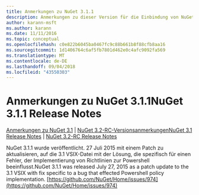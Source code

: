 ```yaml
---
title: Anmerkungen zu NuGet 3.1.1
description: Anmerkungen zu dieser Version für die Einbindung von NuGet 3.1.1 bekannte Probleme, Fehlerkorrekturen, hinzugefügter Features und DCRs.
author: karann-msft
ms.author: karann
ms.date: 11/11/2016
ms.topic: conceptual
ms.openlocfilehash: c0e822b6045ba0467fc9c88b661b8f88cfb8aa16
ms.sourcegitcommit: 1d1406764c6af5fb7801d462e0c4afc9092fa569
ms.translationtype: MT
ms.contentlocale: de-DE
ms.lasthandoff: 09/04/2018
ms.locfileid: "43550303"
---
```

# <a name="nuget-311-release-notes"></a><span data-ttu-id="ee19b-103">Anmerkungen zu NuGet 3.1.1</span><span class="sxs-lookup"><span data-stu-id="ee19b-103">NuGet 3.1.1 Release Notes</span></span>

<span data-ttu-id="ee19b-104">[Anmerkungen zu NuGet 3.1](../release-notes/nuget-3.1.md) | [NuGet 3.2-RC-Versionsanmerkungen](../release-notes/nuget-3.2-RC.md)</span><span class="sxs-lookup"><span data-stu-id="ee19b-104">[NuGet 3.1 Release Notes](../release-notes/nuget-3.1.md) | [NuGet 3.2-RC Release Notes](../release-notes/nuget-3.2-RC.md)</span></span>

<span data-ttu-id="ee19b-105">NuGet 3.1.1 wurde veröffentlicht. 27 Juli 2015 mit einem Patch zu aktualisieren, auf die 3.1 VSIX-Datei mit der Lösung, die spezifisch für einen Fehler, der Implementierung von Richtlinien zur Powershell beeinflusst.</span><span class="sxs-lookup"><span data-stu-id="ee19b-105">NuGet 3.1.1 was released July 27, 2015 as a patch update to the 3.1 VSIX with fix specific to a bug that effected Powershell policy implementation.</span></span>
[https://github.com/NuGet/Home/issues/974](https://github.com/NuGet/Home/issues/974)